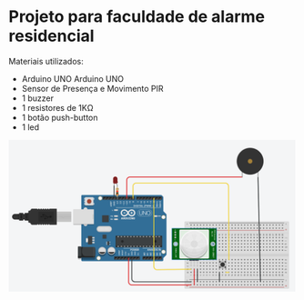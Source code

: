 # Projeto para faculdade de alarme residencial

Materiais utilizados:

- Arduino UNO Arduino UNO
- Sensor de Presença e Movimento PIR
- 1 buzzer
- 1 resistores de 1KΩ
- 1 botão push-button
- 1 led

![img](https://github.com/gabrieImoreira/presence-sensor/blob/main/archives/project.png)

